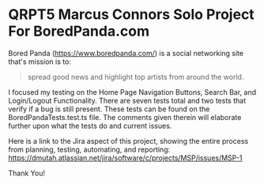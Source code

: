 # QRPT5 Marcus Connors Solo Project For BoredPanda.com
Bored Panda (https://www.boredpanda.com/) is a social networking site that's mission is to: 
> spread good news and highlight top artists from around the world.

I focused my testing on the Home Page Navigation Buttons, Search Bar, and Login/Logout Functionality.
There are seven tests total and two tests that verify if a bug is still present.
These tests can be found on the BoredPandaTests.test.ts file.
The comments given therein will elaborate further upon what the tests do and current issues.

Here is a link to the Jira aspect of this project, showing the entire process from planning, testing, automating, and reporting: https://dmutah.atlassian.net/jira/software/c/projects/MSP/issues/MSP-1

Thank You!

